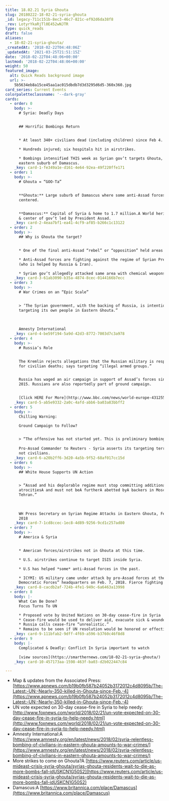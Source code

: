 ```yaml
---
title: 18.02.21 Syria Ghouta
slug: 20180222-18-02-21-syria-ghouta
_id: legacy-711c151b-8ec3-46c7-821c-ef92d6da38f8
_rev: LotyrYkaRjTl0E452wNJTR
type: quick_reads
draft: false
aliases:
  - 18-02-21-syria-ghouta/
_createdAt: '2018-02-22T04:48:06Z'
_updatedAt: '2021-03-25T21:51:15Z'
date: '2018-02-22T04:48:06+00:00'
lastmod: '2018-02-22T04:48:06+00:00'
weight: 50
featured_image:
  alt: Quick Reads background image
  url: >-
    5b5634eb8a15ce45aa1ac015dbdb7d3d3295d6d5-360x360.jpg
card_series: Current Events
colorpaletteclassname: '--dark-gray'
cards:
  - order: 0
    body: >-
      # Syria: Deadly Days


      ## Horrific Bombings Return


      * At least 340+ civilians dead (including children) since Feb 4.

      * Hundreds injured; six hospitals hit in airstrikes.

      * Bombings intensified THIS week as Syrian gov’t targets Ghouta, an
      eastern suburb of Damascus.
    _key: card-1-fe349a1e-d161-4e64-92ea-49f220ffe171
  - order: 1
    body: >-
      # Ghouta = “GOO-Ta”


      **Ghouta:** Large suburb of Damascus where some anti-Assad forces are
      centered.


      **Damascus:** Capital of Syria & home to 1.7 million.A World heritage site
      & center of gov’t led by President Assad.
    _key: card-2-4eaa7bf1-ea41-4cf9-af85-b266c1c13122
  - order: 2
    body: >-
      ## Why is Ghouta the target?


      * One of the final anti-Assad “rebel” or “opposition” held areas in Syria.

      * Anti-Assad forces are fighting against the regime of Syrian Pres. Assad
      (who is helped by Russia & Iran).

      * Syrian gov’t allegedly attacked same area with chemical weapons in 2013.
    _key: card-3-61ab3090-b35a-4874-8cec-0144166b7ecc
  - order: 3
    body: >-
      # War Crimes on an “Epic Scale”


      > ‘The Syrian government, with the backing of Russia, is intentionally
      targeting its own people in Eastern Ghouta.”  
        
        
        
      Amnesty International
    _key: card-4-be59f194-5a9d-42d3-8772-7003d7c3a978
  - order: 4
    body: >-
      # Russia’s Role


      The Kremlin rejects allegations that the Russian military is responsible
      for civilian deaths; says targeting “illegal armed groups.”


      Russia has waged an air campaign in support of Assad’s forces since Sept.
      2015. Russians are also reportedly part of ground campaign.


      [Click HERE For More](http://www.bbc.com/news/world-europe-43125506)
    _key: card-5-ab5e9332-2a0c-4afd-abb6-ba03a83bbff2
  - order: 5
    body: >-
      Chilling Warning:  

      Ground Campaign to Follow? 


      > “The offensive has not started yet. This is preliminary bombing.”  
        
      Pro-Assad Commander to Reuters - Syria asserts its targeting terrorists
      not civilians.
    _key: card-6-a20b2ff6-3d20-4a5b-9f52-68af017cc15d
  - order: 6
    body: >-
      ## White House Supports UN Action


      > “Assad and his deplorable regime must stop committing additional
      atrocitiesA and must not beA furtherA abetted byA backers in Moscow and
      Tehran.”  
        
        
        
      WH Press Secretary on Syrian Regime Attacks in Eastern Ghouta, Feb 21,
      2018
    _key: card-7-1cd8ccec-1ec8-4d89-9256-9cd1c257ad80
  - order: 7
    body: >-
      # America & Syria


      * American forces/airstrikes not in Ghouta at this time.

      * U.S. airstrikes continue to target ISIS inside Syria.

      * U.S has helped *some* anti-Assad forces in the past.

      * ICYMI: US military came under attack by pro-Assad forces at the “Syrian
      Democratic Forces” headquarters on Feb. 7, 2018. Fierce fighting followed.
    _key: card-8-cacdb2af-724b-4fe1-949c-6a6463a13998
  - order: 8
    body: |-
      What Can Be Done?  
      Focus Turns To UN

      * Proposed vote by United Nations on 30-day cease-fire in Syria
      * Cease-fire would be used to deliver aid, evacuate sick & wounded
      * Russia calls cease-fire “unrealistic.”
      * Remains to be seen if UN resolution would be honored or effective.
    _key: card-9-111bfab2-9dff-4f69-a596-b3760c46f8d8
  - order: 9
    body: |-
      Complicated & Deadly: Conflict In Syria important to watch

      [view sources](https://smarthernews.com/18-02-21-syria-ghouta/)
    _key: card-10-457173aa-1598-463f-ba03-d2b022447c84

---
```

* Map & updates from the Associated Press:  
[https://www.apnews.com/b19b0fb587b24052b3172012c4d8095b/The-Latest:-UN:-Nearly-350-killed-in-Ghouta-since-Feb.-4](https://www.apnews.com/b19b0fb587b24052b3172012c4d8095b/The-Latest:-UN:-Nearly-350-killed-in-Ghouta-since-Feb.-4)
* UN vote expected on 30-day cease-fire in Syria to help needy: [http://www.foxnews.com/world/2018/02/21/un-vote-expected-on-30-day-cease-fire-in-syria-to-help-needy.html](http://www.foxnews.com/world/2018/02/21/un-vote-expected-on-30-day-cease-fire-in-syria-to-help-needy.html)
* Amnesty International:A [https://www.amnesty.org/en/latest/news/2018/02/syria-relentless-bombing-of-civilians-in-eastern-ghouta-amounts-to-war-crimes/](https://www.amnesty.org/en/latest/news/2018/02/syria-relentless-bombing-of-civilians-in-eastern-ghouta-amounts-to-war-crimes/)
* More strikes to come on Ghouta?A [https://www.reuters.com/article/us-mideast-crisis-syria-ghouta/syrias-ghouta-residents-wait-to-die-as-more-bombs-fall-idUSKCN1G50S2](https://www.reuters.com/article/us-mideast-crisis-syria-ghouta/syrias-ghouta-residents-wait-to-die-as-more-bombs-fall-idUSKCN1G50S2)
* Damascus:A [https://www.britannica.com/place/Damascus](https://www.britannica.com/place/Damascus)